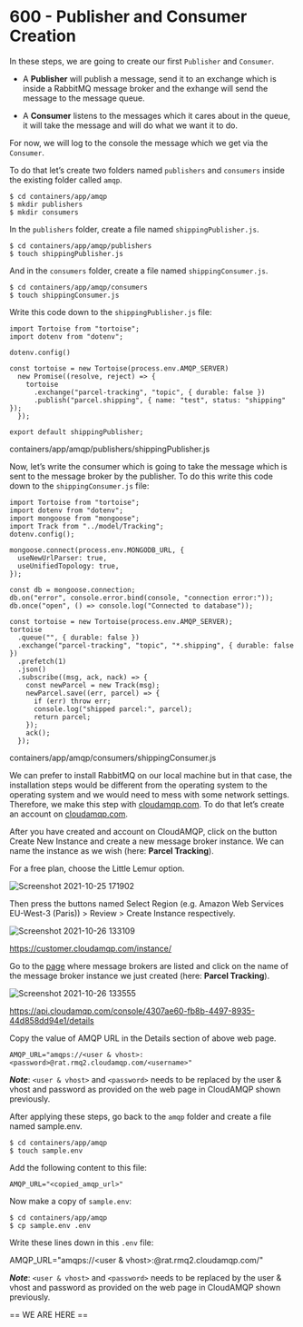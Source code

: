 # 600 - Publisher and Consumer Creation

In these steps, we are going to create our first ```Publisher``` and ```Consumer```. 

- A **Publisher** will publish a message, send it to an exchange which is inside a RabbitMQ message broker and the exhange will send the message to the message queue.

- A **Consumer** listens to the messages which it cares about in the queue, it will take the message and will do what we want it to do.

For now, we will log to the console the message which we get via the ```Consumer```. 

To do that let’s create two folders named ```publishers``` and ```consumers``` inside the existing folder called ```amqp```.

```
$ cd containers/app/amqp
$ mkdir publishers
$ mkdir consumers
```

In the ```publishers``` folder, create a file named ```shippingPublisher.js```.

```
$ cd containers/app/amqp/publishers
$ touch shippingPublisher.js
```

And in the ```consumers``` folder, create a file named ```shippingConsumer.js```.


```
$ cd containers/app/amqp/consumers
$ touch shippingConsumer.js
```

Write this code down to the ```shippingPublisher.js``` file:

```
import Tortoise from "tortoise";        
import dotenv from "dotenv";

dotenv.config()

const tortoise = new Tortoise(process.env.AMQP_SERVER)
  new Promise((resolve, reject) => {  
    tortoise      
      .exchange("parcel-tracking", "topic", { durable: false })      
      .publish("parcel.shipping", { name: "test", status: "shipping" });
  });

export default shippingPublisher;  
```
containers/app/amqp/publishers/shippingPublisher.js

Now, let’s write the consumer which is going to take the message which is sent to the message broker by the publisher. To do this write this code down to the ```shippingConsumer.js``` file:

```
import Tortoise from "tortoise";
import dotenv from "dotenv";
import mongoose from "mongoose";
import Track from "../model/Tracking";
dotenv.config();

mongoose.connect(process.env.MONGODB_URL, {
  useNewUrlParser: true,
  useUnifiedTopology: true,
});

const db = mongoose.connection;
db.on("error", console.error.bind(console, "connection error:"));
db.once("open", () => console.log("Connected to database"));

const tortoise = new Tortoise(process.env.AMQP_SERVER);
tortoise
  .queue("", { durable: false })
  .exchange("parcel-tracking", "topic", "*.shipping", { durable: false })
  .prefetch(1)
  .json()
  .subscribe((msg, ack, nack) => {
    const newParcel = new Track(msg);
    newParcel.save((err, parcel) => {
      if (err) throw err;
      console.log("shipped parcel:", parcel);
      return parcel;
    });
    ack();
  });
```
containers/app/amqp/consumers/shippingConsumer.js

We can prefer to install RabbitMQ on our local machine but in that case, the installation steps would be different from the operating system to the operating system and we would need to mess with some network settings. Therefore, we make this step with [cloudamqp.com](http://cloudamqp.com/). To do that let’s create an account on [cloudamqp.com](http://cloudamqp.com/). 

After you have created and account on CloudAMQP, click on the button Create New Instance and create a new message broker instance. We can name the instance as we wish (here: **Parcel Tracking**). 

For a free plan, choose the Little Lemur option. 

![Screenshot 2021-10-25 171902](https://user-images.githubusercontent.com/12828104/138869551-5da6039f-9a34-48d1-9d9d-b6f2128766a8.png)

Then press the buttons named Select Region (e.g. Amazon Web Services EU-West-3 (Paris)) > Review > Create Instance respectively. 

![Screenshot 2021-10-26 133109](https://user-images.githubusercontent.com/12828104/138869683-75013b61-dc2d-41ac-8677-909b2f57b5a2.png)

https://customer.cloudamqp.com/instance/

Go to the [page](https://customer.cloudamqp.com/instance/) where message brokers are listed and click on the name of the message broker instance we just created (here: **Parcel Tracking**). 

![Screenshot 2021-10-26 133555](https://user-images.githubusercontent.com/12828104/138869981-ab93fde5-9925-4dfe-bb4f-96f4bccbcffd.png)

https://api.cloudamqp.com/console/4307ae60-fb8b-4497-8935-44d858dd94e1/details

Copy the value of AMQP URL in the Details section of above web page. 

```
AMQP_URL="amqps://<user & vhost>:<password>@rat.rmq2.cloudamqp.com/<username>"
```
***Note***: ```<user & vhost>``` and ```<password>``` needs to be replaced by the user & vhost and password as provided on the web page in CloudAMQP shown previously.

After applying these steps, go back to the ```amqp``` folder and create a file named sample.env. 

```
$ cd containers/app/amqp
$ touch sample.env
```
Add the following content to this file:

```
AMQP_URL="<copied_amqp_url>"
```
Now make a copy of ```sample.env```:

```
$ cd containers/app/amqp
$ cp sample.env .env
```

Write these lines down in this ```.env``` file:

AMQP_URL="amqps://<user & vhost>:<password>@rat.rmq2.cloudamqp.com/<username>"

***Note***: ```<user & vhost>``` and ```<password>``` needs to be replaced by the user & vhost and password as provided on the web page in CloudAMQP shown previously.
  
== WE ARE HERE ==
